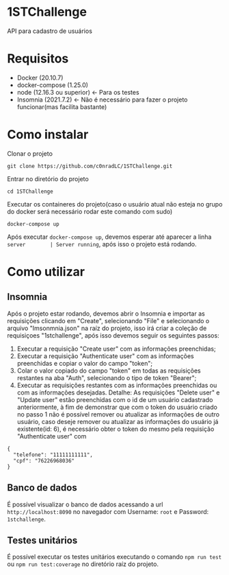 # 1STChallenge
API para cadastro de usuários 

# Requisitos
* Docker (20.10.7)
* docker-compose (1.25.0)
* node (12.16.3 ou superior) <- Para os testes
* Insomnia (2021.7.2) <- Não é necessário para fazer o projeto funcionar(mas facilita bastante)

# Como instalar
Clonar o projeto
```
git clone https://github.com/c0nradLC/1STChallenge.git
```

Entrar no diretório do projeto
```
cd 1STChallenge
```

Executar os containeres do projeto(caso o usuário atual não esteja no grupo do docker será necessário rodar este comando com sudo)
```
docker-compose up
```
Após executar ```docker-compose up```, devemos esperar até aparecer a linha ```server        | Server running```, após isso o projeto está rodando.

# Como utilizar
## Insomnia
Após o projeto estar rodando, devemos abrir o Insomnia e importar as requisições clicando em "Create", selecionando "File" e selecionando o arquivo "Imsonmnia.json"
na raíz do projeto, isso irá criar a coleção de requisiçoes "1stchallenge", após isso devemos seguir os seguintes passos:

1. Executar a requisição "Create user" com as informações preenchidas;
2. Executar a requisição "Authenticate user" com as informações preenchidas e copiar o valor do campo "token";
3. Colar o valor copiado do campo "token" em todas as requisições restantes na aba "Auth", selecionando o tipo de token "Bearer";
4. Executar as requisições restantes com as informações preenchidas ou com as informações desejadas.
Detalhe: As requisições "Delete user" e "Update user" estão preenchidas com o id de um usuário cadastrado anteriormente, à fim de demonstrar que com o token do usuário criado no passo 1 não é possível remover ou atualizar as informações de outro usuário, caso deseje remover ou atualizar as informações do usuário já existente(id: 6), é necessário obter o token do mesmo pela requisição "Authenticate user" com
```
{
  "telefone": "11111111111",
  "cpf": "76226968036"
}
```

## Banco de dados
É possível visualizar o banco de dados acessando a url ```http://localhost:8090``` no navegador com Username: ```root``` e Password: ```1stchallenge```.

## Testes unitários
É possível executar os testes unitários executando o comando ```npm run test``` ou ```npm run test:coverage``` no diretório raíz do projeto.

